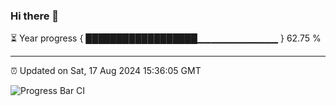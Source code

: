 ### Hi there 👋

⏳ Year progress { ██████████████████▁▁▁▁▁▁▁▁▁▁▁▁ } 62.75 %

---

⏰ Updated on Sat, 17 Aug 2024 15:36:05 GMT

![Progress Bar CI](https://github.com/IshwaranRudhara/GIT-ACTION/workflows/Progress%20Bar%20CI/badge.svg)
